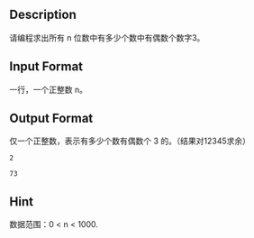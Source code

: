 ## Description

<p>请编程求出所有 n 位数中有多少个数中有偶数个数字3。<br /></p>

## Input Format

<p>一行，一个正整数 n。<br /></p>

## Output Format

<p>仅一个正整数，表示有多少个数有偶数个 3 的。（结果对12345求余）<br /></p>

```input1
2
```
```output1
73
```
## Hint

<p>数据范围：0 &lt; n &lt; 1000.<br /></p>
